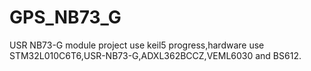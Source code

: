 # GPS_NB73_G
 USR NB73-G module project use keil5 progress,hardware use STM32L010C6T6,USR-NB73-G,ADXL362BCCZ,VEML6030 and BS612.
